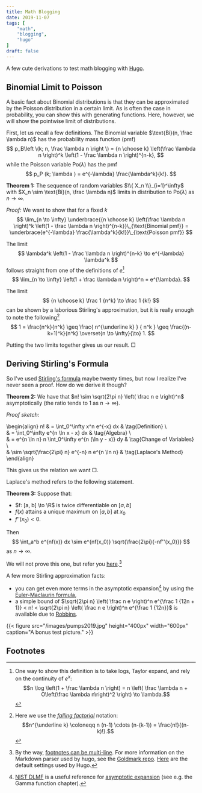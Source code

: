 ```yaml
---
title: Math Blogging
date: 2019-11-07
tags: [
    "math",
    "blogging",
    "hugo"
]
draft: false
---
```


A few cute derivations to test math blogging with [Hugo](https://gohugo.io).

## Binomial Limit to Poisson

A basic fact about Binomial distributions is that they can be approximated by the Poisson distribution in a certain limit.
As is often the case in probability, you can show this with generating functions.
Here, however, we will show the pointwise limit of distributions.

First, let us recall a few definitions.
The Binomial variable $\text{Bi}(n, \frac \lambda n)$ has the probability mass function (pmf)
$$
    p_B\left \(k; n, \frac \lambda n \right \) = {n \choose k} \left(\frac \lambda n \right)^k \left(1 - \frac \lambda n \right)^{n-k},
$$
while the Poisson variable $\text{Po}(\lambda)$ has the pmf
$$
    p_P (k; \lambda ) = e^{-\lambda} \frac{\lambda^k}{k!}.
$$

**Theorem 1:** The sequence of random variables $\\{ X_n \\}_{i=1}^\infty$ with $X_n \sim \text{Bi}(n, \frac \lambda n)$ limits in distribution to $\text{Po}(\lambda)$ as $n \to \infty$.

*Proof:* We want to show that for a fixed $k$
$$
    \lim_{n \to \infty} \underbrace{{n \choose k} \left(\frac \lambda n \right)^k \left(1 - \frac \lambda n \right)^{n-k}}\_{\text{Binomial pmf}} = \underbrace{e^{-\lambda} \frac{\lambda^k}{k!}}\_{\text{Poisson pmf}}
$$

The limit
$$
    \lambda^k \left(1 - \frac \lambda n \right)^{n-k} \to e^{-\lambda} \lambda^k
$$
follows straight from one of the definitions of $e$[^1]
$$
    \lim_{n \to \infty} \left(1 + \frac \lambda n \right)^n = e^{\lambda}.
$$

The limit
$$
    {n \choose k} \frac 1 {n^k} \to \frac 1 {k!}
$$
can be shown by a laborious Stirling's approximation, but it is really enough to note the following[^2]
$$
    1 = \frac{n^k}{n^k} \geq \frac{ n^{\underline k} } { n^k } \geq \frac{(n-k+1)^k}{n^k} \overset{n \to \infty}{\to} 1.
$$

Putting the two limits together gives us our result. $\Box$

## Deriving Stirling's Formula

So I've used [Stirling's formula](https://en.wikipedia.org/wiki/Stirling%27s_approximation) maybe twenty times, but now I realize I've never seen a proof.
How do we derive it though?

**Theorem 2:** We have that $n! \sim \sqrt{2\pi n} \left( \frac n e \right)^n$ asymptotically (the ratio tends to 1 as $n \to \infty$).

*Proof sketch:*

\begin{align}
    n! & = \int_0^\infty x^n e^{-x} dx & \tag{Definition} \\\
    & = \int_0^\infty e^{n \ln x - x} dx & \tag{Algebra} \\\
    & = e^{n \ln n} n \int_0^\infty e^{n (\ln y - x)} dy & \tag{Change of Variables} \\\
    & \sim \sqrt{\frac{2\pi} n} e^{-n} n e^{n \ln n} & \tag{Laplace's Method}
\end{align}

This gives us the relation we want $\Box$.

Laplace's method refers to the following statement.

**Theorem 3:** Suppose that:

- $f: [a, b] \to \R$ is twice differentiable on $[a,b]$
- $f(x)$ attains a unique maximum on $[a, b]$ at $x_0$
- $f''(x_0)<0$.

Then
$$
    \int_a^b e^{nf(x)} dx \sim e^{nf(x_0)} \sqrt{\frac{2\pi}{-nf''(x_0)}}
$$
as $n \to \infty$.

We will not prove this one, but refer you [here](https://en.wikipedia.org/wiki/Laplace%27s_method#Formal_statement_and_proof).[^4]

A few more Stirling approximation facts:

- you can get even more terms in the asymptotic expansion[^3] by using the [Euler-Maclaurin formula](https://en.wikipedia.org/wiki/Euler%E2%80%93Maclaurin_formula),
- a simple bound of $\sqrt{2\pi n} \left( \frac n e \right)^n e^{\frac 1 {12n + 1}} < n! < \sqrt{2\pi n} \left( \frac n e \right)^n e^{\frac 1 {12n}}$ is available due to [Robbins](https://www.jstor.org/stable/2308012).

{{< figure src="/images/pumps2019.jpg" height="400px" width="600px" caption="A bonus test picture." >}}

## Footnotes

[^1]: One way to show this definition is to take logs, Taylor expand, and rely on the continuity of $e^x$:
    $$n \log \left(1 + \frac \lambda n \right) = n \left( \frac \lambda n + O\left(\frac \lambda n\right)^2 \right) \to \lambda.$$
[^2]: Here we use the *[falling factorial](https://en.wikipedia.org/wiki/Falling_and_rising_factorials)* notation:
    $$n^{\underline k} \coloneqq n (n-1) \cdots (n-(k-1)) = \frac{n!}{(n-k)!}.$$
[^3]: [NIST DLMF](https://dlmf.nist.gov/) is a useful reference for [asymptotic expansion](https://en.wikipedia.org/wiki/Asymptotic_expansion) (see e.g. the Gamma function chapter).
[^4]: By the way, [footnotes can be multi-line](https://michelf.ca/projects/php-markdown/extra/#footnotes).
    For more information on the Markdown parser used by hugo, see the [Goldmark repo](https://github.com/yuin/goldmark).
    [Here](https://gohugo.io/getting-started/configuration-markup) are the default settings used by Hugo.
